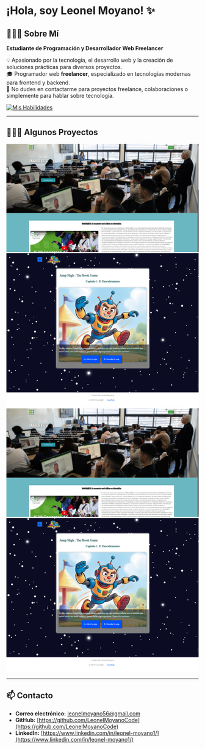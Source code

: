# ¡Hola, soy Leonel Moyano! ✨

## 👨🏻‍💻 Sobre Mí  
**Estudiante de Programación y Desarrollador Web Freelancer**

💡 Apasionado por la tecnología, el desarrollo web y la creación de soluciones prácticas para diversos proyectos.  
🎓 Programador web **freelancer**, especializado en tecnologías modernas para frontend y backend.  
💬 No dudes en contactarme para proyectos freelance, colaboraciones o simplemente para hablar sobre tecnología.  

[![Mis Habilidades](https://skillicons.dev/icons?i=react,nodejs,ts,tailwind,js,html,css,linux,c)](https://skillicons.dev)

---

## 👨🏻‍💻 Algunos Proyectos

![Descripción de la imagen](indexuniversidad.jpg)
![Descripción de la imagen](librojuego.jpg)
![Descripción de la imagen](indexuniversidad.jpg)
![Descripción de la imagen](librojuego.jpg)




---

## 📫 Contacto  

- **Correo electrónico:** [leonelmoyano56@gmail.com](mailto:leonelmoyano56@gmail.com)  
- **GitHub:** [https://github.com/LeonelMoyanoCode](https://github.com/LeonelMoyanoCode)  
- **LinkedIn:** [https://www.linkedin.com/in/leonel-moyano1/](https://www.linkedin.com/in/leonel-moyano1/)  
